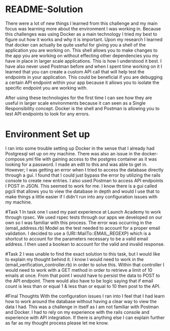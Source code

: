# README-Solution
There were a lot of new things I learned from this challenge and my main focus was learning more about the environment I was working in. Because this challenges was using Docker as a main technology I tried my best to figure out how it works and why it is important.
Upon my research I learned that docker can actually be quite useful for giving you a shell of the application you are working on. This shell allows you to make changes to the app you are working on without effecting other dependencies you my have in place in larger scale applications. This is how I understood it best.
I have also never used Postman before and when I spent time working on it I learned that you can create a custom API call that will help test the endpoints in your application. This could be beneficial if you are debugging a certain API endpoint within your app because it allows you to isolate the specific endpoint you are working with.

After using these technologies for the first time I can see how they are useful in larger scale environments because it can seen as a Single Responsibility concept. Docker is the shell and Postman is allowing you to test API endpoints to look for any errors.

# Environment Set up
I ran into some trouble setting up Docker in the sense that I already had Postgresql set up on my machine. There was also an issue in the docker-compose.yml file with gaining access to the postgres container as it was looking for a password. I made an edit to this and was able to get in. However; I was getting an error when I tried to access the database directly through a gui. I found that I could just bypass the error by utilizing the rails console to create new entries. I also used Postman to access API endpoints I POST in JSON. This seemed to work for me. I know there is a gui called pgcli that allows you to view the database in depth and would I use that to make things a little easier if I didn't run into any configuration issues with my machine.

#Task 1
In task one I used my past experience at Launch Academy to work through rpsec. We used rspec tests through our apps we developed on our own so I was familiar with this process. The error was occurring in the (email_address.rb) Model as the test needed to account for a proper email validation. I decided to use a (URI::MailTo::EMAIL_REGEXP) which is a shortcut to account for the parameters necessary to be a valid email address. I then used a boolean to account for the valid and invalid response.

#Task 2
I was unable to find the exact solution to this task, but I would like to explain my thought behind it. I know I would need to work in the (email_verification_controller.rb) in order to solve this. Within that controller I would need to work with a GET method in order to retrieve a limit of 10 emails at once. From that point I would have to persist the data to POST to the API endpoint. There would also have to be logic saying that if email count is less than or equal 1 & less than or equal to 10 then post to the API.

#Final Thoughts
With the configuration issues I ran into I feel that I had learn how to work around the database without having a clear way to view the data I had. This was a challenge in itself as I am not familiar with Postman and Docker. I had to rely on my experience with the rails console and experience with API integration. If there is anything else I can explain further as far as my thought process please let me know.
